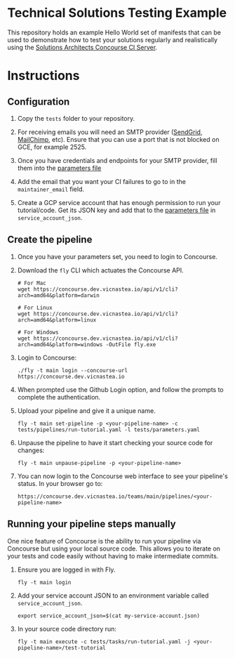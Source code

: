 # Technical Solutions Testing Example

This repository holds an example Hello World set of manifests that can be used
to demonstrate how to test your solutions regularly and realistically using
the [Solutions Architects Concourse CI Server](https://concourse.dev.vicnastea.io).

# Instructions

## Configuration
1. Copy the `tests` folder to your repository.

1. For receiving emails you will need an SMTP provider
   ([SendGrid](https://sendgrid.com/docs/API_Reference/SMTP_API/getting_started_smtp.html),
   [MailChimp](https://mandrill.zendesk.com/hc/en-us/categories/200277207-SMTP-Integration), etc). Ensure that
   you can use a port that is not blocked on GCE, for example 2525.

1. Once you have credentials and endpoints for your SMTP provider, fill them into the [parameters file](tests/parameters.yaml)

1. Add the email that you want your CI failures to go to in the `maintainer_email` field.

1. Create a GCP service account that has enough permission to run your tutorial/code. Get its JSON key and add that
   to the [parameters file](tests/parameters.yaml) in `service_account_json`.

## Create the pipeline
1. Once you have your parameters set, you need to login to Concourse.

1. Download the `fly` CLI which actuates the Concourse API.

    ````shell
    # For Mac
    wget https://concourse.dev.vicnastea.io/api/v1/cli?arch=amd64&platform=darwin

    # For Linux
    wget https://concourse.dev.vicnastea.io/api/v1/cli?arch=amd64&platform=linux

    # For Windows
    wget https://concourse.dev.vicnastea.io/api/v1/cli?arch=amd64&platform=windows -OutFile fly.exe
    ````

 1. Login to Concourse:

    ```shell
    ./fly -t main login --concourse-url https://concourse.dev.vicnastea.io
    ```

 1. When prompted use the Github Login option, and follow the prompts to complete the authentication.

 1. Upload your pipeline and give it a unique name.

    ```shell
    fly -t main set-pipeline -p <your-pipeline-name> -c tests/pipelines/run-tutorial.yaml -l tests/parameters.yaml
    ```

 1. Unpause the pipeline to have it start checking your source code for changes:

    ```shell
    fly -t main unpause-pipeline -p <your-pipeline-name>
    ```

1. You can now login to the Concourse web interface to see your pipeline's status. In your browser go to:

    ```
    https://concourse.dev.vicnastea.io/teams/main/pipelines/<your-pipeline-name>
    ```

 ## Running your pipeline steps manually

 One nice feature of Concourse is the ability to run your pipeline via Concourse but using your local source
 code. This allows you to iterate on your tests and code easily without having to make intermediate commits.

 1. Ensure you are logged in with Fly.

    ```shell
    fly -t main login
    ```

 1. Add your service account JSON to an environment variable called `service_account_json`.

    ```shell
    export service_account_json=$(cat my-service-account.json)
    ```

 1. In your source code directory run:

    ```shell
    fly -t main execute -c tests/tasks/run-tutorial.yaml -j <your-pipeline-name>/test-tutorial
    ```
